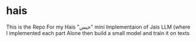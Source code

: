 # hais
This is the Repo For my Hais "حيس" mini Implementaion of Jais LLM (where I implemented each part Alone then build a small model and train it on texts
